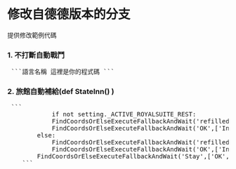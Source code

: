 # 修改自德德版本的分支
提供修改範例代碼
### 1. 不打斷自動戰鬥
<pre> ```語言名稱 這裡是你的程式碼 ``` </pre>

### 2. 旅館自動補給(def StateInn() )
<pre> ```
	        if not setting._ACTIVE_ROYALSUITE_REST:
            FindCoordsOrElseExecuteFallbackAndWait('refilled', ['Inn', 'box', 'refill', 'OK', [1, 1]], 2)
            FindCoordsOrElseExecuteFallbackAndWait('OK',['Inn','Stay','Economy',[1,1]],2)
        else:
            FindCoordsOrElseExecuteFallbackAndWait('refilled', ['Inn', 'box', 'refill', 'OK', [1, 1]], 2)
            FindCoordsOrElseExecuteFallbackAndWait('OK',['Inn','Stay','royalsuite',[1,1]],2)
        FindCoordsOrElseExecuteFallbackAndWait('Stay',['OK',[299,1464]],2)
	``` </pre>
